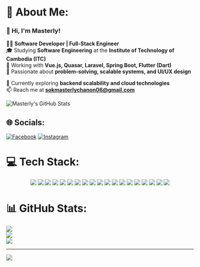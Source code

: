 # 💫 About Me:
### 🚀 Hi, I'm Masterly!  

👨‍💻 **Software Developer | Full-Stack Engineer**  
🎓 Studying **Software Engineering** at the **Institute of Technology of Cambodia (ITC)**  
🔧 Working with **Vue.js, Quasar, Laravel, Spring Boot, Flutter (Dart)**  
📌 Passionate about **problem-solving, scalable systems, and UI/UX design**  

🌱 Currently exploring **backend scalability and cloud technologies**  
📫 Reach me at **sokmasterlychanon06@gmail.com**  

<!-- GitHub Stats -->
![Masterly's GitHub Stats](https://github-readme-stats.vercel.app/api?username=Masterly0607&show_icons=true&theme=radical&hide_rank=false)

## 🌐 Socials:
[![Facebook](https://img.shields.io/badge/Facebook-%231877F2.svg?logo=Facebook&logoColor=white)](https://facebook.com/masterlychanon) [![Instagram](https://img.shields.io/badge/Instagram-%23E4405F.svg?logo=Instagram&logoColor=white)](https://instagram.com/masterlychanon) 

# 💻 Tech Stack:

<p align="center">
  <img src="https://img.shields.io/badge/C-%2300599C.svg?style=for-the-badge&logo=c&logoColor=white"/>
  <img src="https://img.shields.io/badge/C++-%2300599C.svg?style=for-the-badge&logo=c%2B%2B&logoColor=white"/>
  <img src="https://img.shields.io/badge/PHP-%23777BB4.svg?style=for-the-badge&logo=php&logoColor=white"/>
  <img src="https://img.shields.io/badge/JAVASCRIPT-%23323330.svg?style=for-the-badge&logo=javascript&logoColor=%23F7DF1E"/>
  <img src="https://img.shields.io/badge/Java-%23ED8B00.svg?style=for-the-badge&logo=openjdk&logoColor=white"/>
  <img src="https://img.shields.io/badge/Spring-%236DB33F.svg?style=for-the-badge&logo=spring&logoColor=white"/>
  <img src="https://img.shields.io/badge/Springboot-%236DB33F.svg?style=for-the-badge&logo=springboot&logoColor=white"/>
  <img src="https://img.shields.io/badge/HTML5-%23E34F26.svg?style=for-the-badge&logo=html5&logoColor=white"/>
  <img src="https://img.shields.io/badge/CSS3-%231572B6.svg?style=for-the-badge&logo=css3&logoColor=white"/>
  <img src="https://img.shields.io/badge/PYTHON-3670A0?style=for-the-badge&logo=python&logoColor=ffdd54"/>
  <img src="https://img.shields.io/badge/TYPESCRIPT-%23007ACC.svg?style=for-the-badge&logo=typescript&logoColor=white"/>
  <img src="https://img.shields.io/badge/DART-%230175C2.svg?style=for-the-badge&logo=dart&logoColor=white"/>
  <img src="https://img.shields.io/badge/VUE.JS-%2335495e.svg?style=for-the-badge&logo=vuedotjs&logoColor=%234FC08D"/>
  <img src="https://img.shields.io/badge/REACT-%2320232a.svg?style=for-the-badge&logo=react&logoColor=%2361DAFB"/>
  <img src="https://img.shields.io/badge/FIREBASE-%23039BE5.svg?style=for-the-badge&logo=firebase"/>
  <img src="https://img.shields.io/badge/FIGMA-%23F24E1E.svg?style=for-the-badge&logo=figma&logoColor=white"/>
  <img src="https://img.shields.io/badge/FLUTTER-%2302569B.svg?style=for-the-badge&logo=Flutter&logoColor=white"/>
  <img src="https://img.shields.io/badge/MySQL-4479A1.svg?style=for-the-badge&logo=mysql&logoColor=white"/>
  <img src="https://img.shields.io/badge/Laravel-%23FF2D20.svg?style=for-the-badge&logo=laravel&logoColor=white"/>
</p>


# 📊 GitHub Stats:
![](https://github-readme-stats.vercel.app/api?username=Masterly0607&theme=dark&hide_border=false&include_all_commits=false&count_private=false)<br/>
![](https://nirzak-streak-stats.vercel.app/?user=Masterly0607&theme=dark&hide_border=false)<br/>
![](https://github-readme-stats.vercel.app/api/top-langs/?username=Masterly0607&theme=dark&hide_border=false&include_all_commits=false&count_private=false&layout=compact)

---
[![](https://visitcount.itsvg.in/api?id=Masterly0607&icon=0&color=0)](https://visitcount.itsvg.in)

<!-- Proudly created with GPRM ( https://gprm.itsvg.in ) -->

